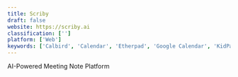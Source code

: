 ```yaml
---
title: Scriby
draft: false 
website: https://scriby.ai
classification: ['']
platform: ['Web']
keywords: ['Calbird', 'Calendar', 'Etherpad', 'Google Calendar', 'KidPass', 'Kisi', 'MeetingBurner', 'MemoCalendar.net', 'PiratePad', 'Sesame by CandyHouse.co', 'Simple Calendar', 'Tactiq', 'UberConference', 'Voicea', 'Yuggler', 'Zoom', 'iRewardHealth']
---
```

AI-Powered Meeting Note Platform